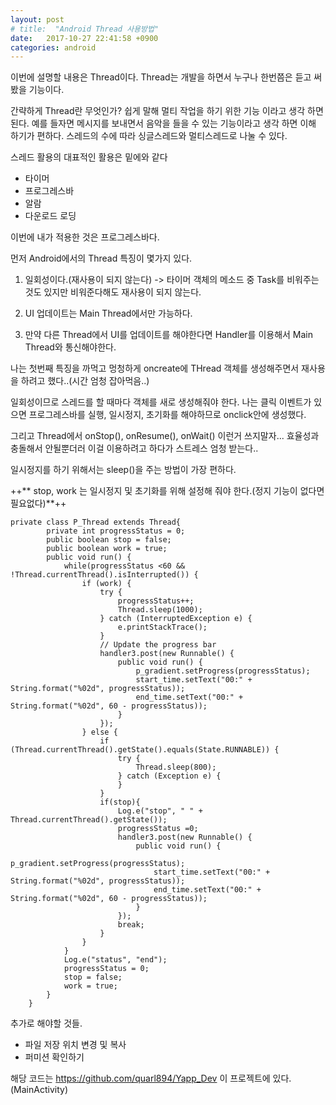 ```yaml
---
layout: post
# title:  "Android Thread 사용방법"
date:   2017-10-27 22:41:58 +0900
categories: android
---
```

이번에 설명할 내용은 Thread이다.
Thread는 개발을 하면서 누구나 한번쯤은 듣고 써봤을 기능이다.

간략하게 Thread란 무엇인가?
쉽게 말해 멀티 작업을 하기 위한 기능 이라고 생각 하면 된다.
예를 들자면 메시지를 보내면서 음악을 들을 수 있는 기능이라고 생각 하면 이해 하기가 편하다.
스레드의 수에 따라 싱글스레드와 멀티스레드로 나눌 수 있다.

스레드 활용의 대표적인 활용은 밑에와 같다
* 타이머
* 프로그레스바
* 알람
* 다운로드 로딩

이번에 내가 적용한 것은 프로그레스바다.

먼저 Android에서의 Thread 특징이 몇가지 있다.

1. 일회성이다.(재사용이 되지 않는다)
	-> 타이머 객체의 메소드 중 Task를 비워주는 것도 있지만 비워준다해도 재사용이 되지 않는다.

2. UI 업데이트는 Main Thread에서만 가능하다.
3. 만약 다른 Thread에서 UI를 업데이트를 해야한다면 Handler를 이용해서 Main Thread와 통신해야한다.


나는 첫번째 특징을 까먹고 멍청하게 oncreate에 THread 객체를 생성해주면서 재사용을 하려고 했다..(시간 엄청 잡아먹음..)

일회성이므로 스레드를 할 때마다 객체를 새로 생성해줘야 한다.
나는 클릭 이벤트가 있으면 프로그레스바를 실행, 일시정지, 초기화를 해야하므로 onclick안에 생성했다.

그리고 Thread에서 onStop(), onResume(), onWait() 이런거 쓰지말자...
효율성과 충돌해서 안될뿐더러 이걸 이용하려고 하다가 스트레스 엄청 받는다..

일시정지를 하기 위해서는 sleep()을 주는 방법이 가장 편하다.

++** stop, work 는 일시정지 및 초기화를 위해 설정해 줘야 한다.(정지 기능이 없다면 필요없다)**++
```
private class P_Thread extends Thread{
        private int progressStatus = 0;
        public boolean stop = false;
        public boolean work = true;
        public void run() {
            while(progressStatus <60 && !Thread.currentThread().isInterrupted()) {
                if (work) {
                    try {
                        progressStatus++;
                        Thread.sleep(1000);
                    } catch (InterruptedException e) {
                        e.printStackTrace();
                    }
                    // Update the progress bar
                    handler3.post(new Runnable() {
                        public void run() {
                            p_gradient.setProgress(progressStatus);
                            start_time.setText("00:" + String.format("%02d", progressStatus));
                            end_time.setText("00:" + String.format("%02d", 60 - progressStatus));
                        }
                    });
                } else {
                    if (Thread.currentThread().getState().equals(State.RUNNABLE)) {
                        try {
                            Thread.sleep(800);
                        } catch (Exception e) {
                        }
                    }
                    if(stop){
                        Log.e("stop", " " + Thread.currentThread().getState());
                        progressStatus =0;
                        handler3.post(new Runnable() {
                            public void run() {
                                p_gradient.setProgress(progressStatus);
                                start_time.setText("00:" + String.format("%02d", progressStatus));
                                end_time.setText("00:" + String.format("%02d", 60 - progressStatus));
                            }
                        });
                        break;
                    }
                }
            }
            Log.e("status", "end");
            progressStatus = 0;
            stop = false;
            work = true;
        }
    }
```

추가로 해야할 것들.
* 파일 저장 위치 변경 및 복사
* 퍼미션 확인하기

해당 코드는 <https://github.com/quarl894/Yapp_Dev> 이 프로젝트에 있다.(MainActivity)

[jekyll-gh]:   https://github.com/quarl894
